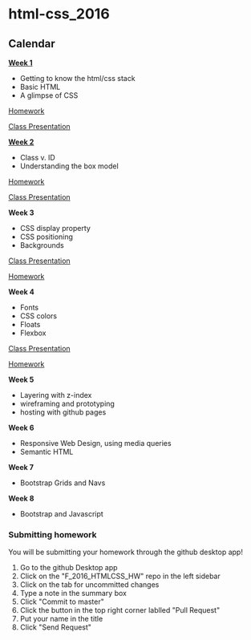 # html-css_2016
<!--
comment
-->
## Calendar
**[Week 1](https://github.com/ADDA-html-css/learn-HTML-CSS/tree/master/week1)**
- Getting to know the html/css stack
- Basic HTML
- A glimpse of CSS

[Homework](https://github.com/ADDA-html-css/F_2016_HTMLCSS_HW/blob/master/week1)

[Class Presentation](https://docs.google.com/presentation/d/1kMzZlsrgdeMjtAOK6AVs8Q8V0rqQg_akyTaFgHoNiEo/edit?usp=sharing)

**[Week 2](https://github.com/ADDA-html-css/learn-HTML-CSS/tree/master/week2)**
- Class v. ID
- Understanding the box model

[Homework](https://github.com/ADDA-html-css/F_2016_HTMLCSS_HW/tree/master/week2)

[Class Presentation](https://docs.google.com/presentation/d/15qZMwHLy1dfYVitkMSCTMsukW7i6WowRBG5wQ6vbj-E/edit?usp=sharing)

**Week 3**
- CSS display property
- CSS positioning
- Backgrounds

[Class Presentation](https://docs.google.com/presentation/d/1xwsygpjQQnw5ogkAuBvx606Q_BR1pvhojgYzwth7J1o/edit?usp=sharing)

[Homework](https://github.com/ADDA-html-css/F_2016_HTMLCSS_HW/tree/master/week3-position)

**Week 4**
- Fonts
- CSS colors
- Floats
- Flexbox 

[Class Presentation](https://docs.google.com/presentation/d/1tR2OhVUOsHWegzisEGct9GbngXTMuPVfoKcT6M7f_ls/edit?usp=sharing)

[Homework](https://github.com/ADDA-html-css/F_2016_HTMLCSS_HW/tree/master/week4-tattly)

**Week 5**
- Layering with z-index
- wireframing and prototyping
- hosting with github pages
  
**Week 6**
- Responsive Web Design, using media queries
- Semantic HTML

<!--
[Homework](https://classroom.github.com/assignment-invitations/e06999b6ddebd06de27d1b57b004b19b)
-->
**Week 7**
- Bootstrap Grids and Navs

<!--
[Class Presentation](https://docs.google.com/presentation/d/1DH5zcJETE6SAHTFZy3i2ijUByUlSLcNvB-JMuX6tWvg/edit?usp=sharing)

[Homework](https://classroom.github.com/assignment-invitations/50017d425b192b1dc649c87bbf036cfc)
-->

**Week 8**
- Bootstrap and Javascript

<!--
[Class Presentation](https://docs.google.com/presentation/d/1aFADuuhisLPruSSbSXng5ZXXM-40GcQZqxaRnZVtUAE/edit?usp=sharing)

[Final Project](https://docs.google.com/document/d/1MgZWZN_cGM-yuDLLBkO9FDQZDG0kZpxv13kk12RDkyI/edit?usp=sharing)
-->

### Submitting homework
You will be submitting your homework through the github desktop app!
  1. Go to the github Desktop app
  2. Click on the "F_2016_HTMLCSS_HW" repo in the left sidebar
  3. Click on the tab for uncommitted changes
  4. Type a note in the summary box
  5. Click "Commit to master"
  6. Click the button in the top right corner lablled "Pull Request"
  7. Put your name in the title
  8. Click "Send Request"
